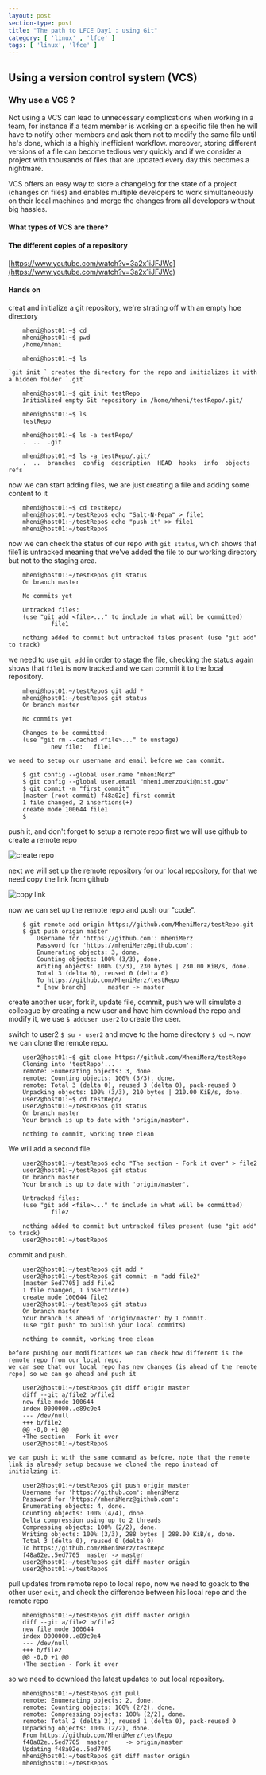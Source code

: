 ```yaml
---
layout: post
section-type: post
title: "The path to LFCE Day1 : using Git"
category: [ 'linux' , 'lfce' ]
tags: [ 'linux', 'lfce' ]
---
```


## Using a version control system (VCS)

### Why use a VCS ?
Not using a VCS can lead to unnecessary complications when working in a team, for instance if a team member is working on a specific file then he will have to notify other members and ask them not to modify the same file until he's done, which is a highly inefficient workflow.
moreover, storing different versions of a file can become tedious very quickly and if we consider a project with thousands of files that are updated every day this becomes a nightmare.

VCS offers an easy way to store a changelog for the state of a project (changes on files) and enables multiple developers to work simultaneously on their local machines and merge the changes from all developers without big hassles.

#### What types of VCS are there?


#### The different copies of a repository
[https://www.youtube.com/watch?v=3a2x1iJFJWc](https://www.youtube.com/watch?v=3a2x1iJFJWc)

#### Hands on

creat and initialize a git repository, we're strating off with an empty hoe directory

```
    mheni@host01:~$ cd
    mheni@host01:~$ pwd
    /home/mheni
    
    mheni@host01:~$ ls
```

    `git init ` creates the directory for the repo and initializes it with a hidden folder `.git`

```
    mheni@host01:~$ git init testRepo
    Initialized empty Git repository in /home/mheni/testRepo/.git/
    
    mheni@host01:~$ ls
    testRepo

    mheni@host01:~$ ls -a testRepo/
    .  ..  .git
    
    mheni@host01:~$ ls -a testRepo/.git/
    .  ..  branches  config  description  HEAD  hooks  info  objects  refs
```

now we can start adding files, we are just creating a file and adding some content to it

```
    mheni@host01:~$ cd testRepo/
    mheni@host01:~/testRepo$ echo "Salt-N-Pepa" > file1
    mheni@host01:~/testRepo$ echo "push it" >> file1
    mheni@host01:~/testRepo$
```

   now we can check the status of our repo with `git status`, which shows that file1 is untracked meaning that we've added the file to our working directory but not to the staging area.

```
    mheni@host01:~/testRepo$ git status
    On branch master

    No commits yet

    Untracked files:
    (use "git add <file>..." to include in what will be committed)
            file1

    nothing added to commit but untracked files present (use "git add" to track)
```
  
   we need to use `git add` in order to stage the file, checking the status again shows that `file1` is now tracked and we can commit it to the local repository.
  
```
    mheni@host01:~/testRepo$ git add *
    mheni@host01:~/testRepo$ git status
    On branch master

    No commits yet

    Changes to be committed:
    (use "git rm --cached <file>..." to unstage)
            new file:   file1

```
    
    we need to setup our username and email before we can commit.
    
```
    $ git config --global user.name "mheniMerz"
    $ git config --global user.email "mheni.merzouki@nist.gov"
    $ git commit -m "first commit"
    [master (root-commit) f48a02e] first commit
    1 file changed, 2 insertions(+)
    create mode 100644 file1
    $
```

push it, and don't forget to setup a remote repo first we will use github to create a remote repo

![create repo](/img/posts/2020-07-29-The-path-to-LFCE-Day1/create-repo.PNG)
    
next we will set up the remote repository for our local repository, for that we need copy the link from github
    
![copy link](/img/posts/2020-07-29-The-path-to-LFCE-Day1/get-link.PNG)
    
now we can set up the remote repo and push our "code".

```
    $ git remote add origin https://github.com/MheniMerz/testRepo.git
    $ git push origin master
        Username for 'https://github.com': mheniMerz
        Password for 'https://mheniMerz@github.com':
        Enumerating objects: 3, done.
        Counting objects: 100% (3/3), done.
        Writing objects: 100% (3/3), 230 bytes | 230.00 KiB/s, done.
        Total 3 (delta 0), reused 0 (delta 0)
        To https://github.com/MheniMerz/testRepo
        * [new branch]      master -> master
```
create another user, fork it, update file, commit, push
   we will simulate a colleague by creating a new user and have him download the repo and modify it, we use `$ adduser user2` to create the user.

   switch to user2 `$ su - user2` and move to the home directory `$ cd ~`.
   now we can clone the remote repo.
   
```
    user2@host01:~$ git clone https://github.com/MheniMerz/testRepo
    Cloning into 'testRepo'...
    remote: Enumerating objects: 3, done.
    remote: Counting objects: 100% (3/3), done.
    remote: Total 3 (delta 0), reused 3 (delta 0), pack-reused 0
    Unpacking objects: 100% (3/3), 210 bytes | 210.00 KiB/s, done.
    user2@host01:~$ cd testRepo/
    user2@host01:~/testRepo$ git status
    On branch master
    Your branch is up to date with 'origin/master'.

    nothing to commit, working tree clean
```
  
   We will add a second file.
  
```
    user2@host01:~/testRepo$ echo "The section - Fork it over" > file2
    user2@host01:~/testRepo$ git status
    On branch master
    Your branch is up to date with 'origin/master'.

    Untracked files:
    (use "git add <file>..." to include in what will be committed)
            file2

    nothing added to commit but untracked files present (use "git add" to track)
    user2@host01:~/testRepo$
```
   
   commit and push.
   
```
    user2@host01:~/testRepo$ git add *
    user2@host01:~/testRepo$ git commit -m "add file2"
    [master 5ed7705] add file2
    1 file changed, 1 insertion(+)
    create mode 100644 file2
    user2@host01:~/testRepo$ git status
    On branch master
    Your branch is ahead of 'origin/master' by 1 commit.
    (use "git push" to publish your local commits)

    nothing to commit, working tree clean
```
   
    before pushing our modifications we can check how different is the remote repo from our local repo.
    we can see that our local repo has new changes (is ahead of the remote repo) so we can go ahead and push it
   
```
    user2@host01:~/testRepo$ git diff origin master
    diff --git a/file2 b/file2
    new file mode 100644
    index 0000000..e89c9e4
    --- /dev/null
    +++ b/file2
    @@ -0,0 +1 @@
    +The section - Fork it over
    user2@host01:~/testRepo$
```
   
    we can push it with the same command as before, note that the remote link is already setup because we cloned the repo instead of initialzing it.
   
```
    user2@host01:~/testRepo$ git push origin master
    Username for 'https://github.com': mheniMerz
    Password for 'https://mheniMerz@github.com':
    Enumerating objects: 4, done.
    Counting objects: 100% (4/4), done.
    Delta compression using up to 2 threads
    Compressing objects: 100% (2/2), done.
    Writing objects: 100% (3/3), 288 bytes | 288.00 KiB/s, done.
    Total 3 (delta 0), reused 0 (delta 0)
    To https://github.com/MheniMerz/testRepo
    f48a02e..5ed7705  master -> master
    user2@host01:~/testRepo$ git diff master origin
    user2@host01:~/testRepo$
```

pull updates from remote repo to local repo, now we need to goack to the other user `exit`, and check the difference between his local repo and the remote repo
   
```
    mheni@host01:~/testRepo$ git diff master origin
    diff --git a/file2 b/file2
    new file mode 100644
    index 0000000..e89c9e4
    --- /dev/null
    +++ b/file2
    @@ -0,0 +1 @@
    +The section - Fork it over
```
   
   so we need to download the latest updates to out local repository.
   
```
    mheni@host01:~/testRepo$ git pull
    remote: Enumerating objects: 2, done.
    remote: Counting objects: 100% (2/2), done.
    remote: Compressing objects: 100% (2/2), done.
    remote: Total 2 (delta 3), reused 1 (delta 0), pack-reused 0
    Unpacking objects: 100% (2/2), done.
    From https://github.com/MheniMerz/testRepo
    f48a02e..5ed7705  master     -> origin/master
    Updating f48a02e..5ed7705
    mheni@host01:~/testRepo$ git diff master origin
    mheni@host01:~/testRepo$
```
